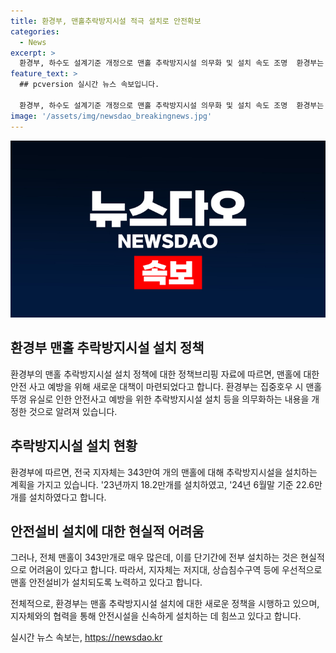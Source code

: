 ```yaml
---
title: 환경부, 맨홀추락방지시설 적극 설치로 안전확보
categories:
  - News
excerpt: >
  환경부, 하수도 설계기준 개정으로 맨홀 추락방지시설 의무화 및 설치 속도 조명  환경부는 하수도 설계기준을 개정하여 집중호우 시 맨홀뚜껑 유실로 인한 안전사고를 예방하기 위한 추락방지시설 설치를 의무화했다. 전국 지자체는 현재 22.6만개를 설치했으며, 전체 343만개의 맨홀에 대한 설치는 어려움이 있어 저지대와 상습침수구역에 우선 설치를 진행 중이다. (자료출처=정책브리핑 www.korea.kr)
feature_text: >
  ## pcversion 실시간 뉴스 속보입니다.

  환경부, 하수도 설계기준 개정으로 맨홀 추락방지시설 의무화 및 설치 속도 조명  환경부는 하수도 설계기준을 개정하여 집중호우 시 맨홀뚜껑 유실로 인한 안전사고를 예방하기 위한 추락방지시설 설치를 의무화했다. 전국 지자체는 현재 22.6만개를 설치했으며, 전체 343만개의 맨홀에 대한 설치는 어려움이 있어 저지대와 상습침수구역에 우선 설치를 진행 중이다. (자료출처=정책브리핑 www.korea.kr)
image: '/assets/img/newsdao_breakingnews.jpg'
---
```


<p><img src="/assets/img/newsdao_breakingnews.jpg" alt="pcversion 속보" /></p>

<h2 data-ke-size="size26">환경부 맨홀 추락방지시설 설치 정책</h2>

<p>환경부의 맨홀 추락방지시설 설치 정책에 대한 정책브리핑 자료에 따르면, 맨홀에 대한 안전 사고 예방을 위해 새로운 대책이 마련되었다고 합니다. 환경부는 집중호우 시 맨홀뚜껑 유실로 인한 안전사고 예방을 위한 추락방지시설 설치 등을 의무화하는 내용을 개정한 것으로 알려져 있습니다.</p>

<p data-ke-size="size16"></p>

<h2 data-ke-size="size24">추락방지시설 설치 현황</h2>

<p>환경부에 따르면, 전국 지자체는 343만여 개의 맨홀에 대해 추락방지시설을 설치하는 계획을 가지고 있습니다. '23년까지 18.2만개를 설치하였고, '24년 6월말 기준 22.6만개를 설치하였다고 합니다.</p>

<p data-ke-size="size16"></p>

<h2 data-ke-size="size24">안전설비 설치에 대한 현실적 어려움</h2>

<p>그러나, 전체 맨홀이 343만개로 매우 많은데, 이를 단기간에 전부 설치하는 것은 현실적으로 어려움이 있다고 합니다. 따라서, 지자체는 저지대, 상습침수구역 등에 우선적으로 맨홀 안전설비가 설치되도록 노력하고 있다고 합니다.</p>

<p data-ke-size="size16"></p>

<p>전체적으로, 환경부는 맨홀 추락방지시설 설치에 대한 새로운 정책을 시행하고 있으며, 지자체와의 협력을 통해 안전시설을 신속하게 설치하는 데 힘쓰고 있다고 합니다.</p>
실시간 뉴스 속보는, <a href="https://newsdao.kr" rel="dofollow">https://newsdao.kr</a>


